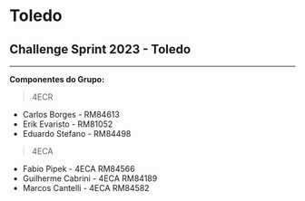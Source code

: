 # Toledo
## Challenge Sprint 2023 - Toledo

---

**Componentes do Grupo:**

> 4ECR
- Carlos Borges - RM84613
- Erik Evaristo - RM81052
- Eduardo Stefano - RM84498

> 4ECA
- Fabio Pipek - 4ECA RM84566
- Guilherme Cabrini - 4ECA RM84189
- Marcos Cantelli - 4ECA RM84582